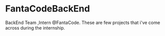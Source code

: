 # FantaCodeBackEnd
 BackEnd Team ,Intern @FantaCode.
These are few projects that i've come across during the internship.
